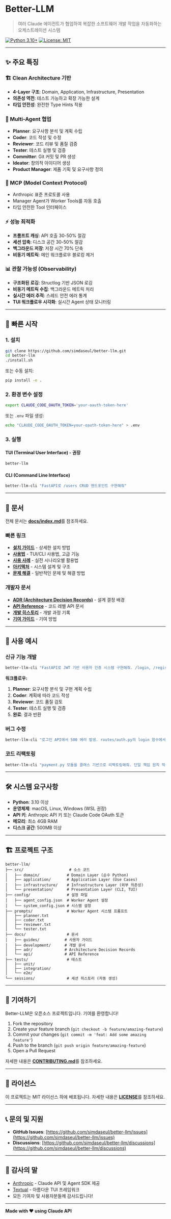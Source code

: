 # Better-LLM

> 여러 Claude 에이전트가 협업하여 복잡한 소프트웨어 개발 작업을 자동화하는 오케스트레이션 시스템

[![Python 3.10+](https://img.shields.io/badge/python-3.10+-blue.svg)](https://www.python.org/downloads/)
[![License: MIT](https://img.shields.io/badge/License-MIT-yellow.svg)](LICENSE)

---

## ✨ 주요 특징

### 🏗️ Clean Architecture 기반
- **4-Layer 구조**: Domain, Application, Infrastructure, Presentation
- **의존성 역전**: 테스트 가능하고 확장 가능한 설계
- **타입 안전성**: 완전한 Type Hints 적용

### 🤖 Multi-Agent 협업
- **Planner**: 요구사항 분석 및 계획 수립
- **Coder**: 코드 작성 및 수정
- **Reviewer**: 코드 리뷰 및 품질 검증
- **Tester**: 테스트 실행 및 검증
- **Committer**: Git 커밋 및 PR 생성
- **Ideator**: 창의적 아이디어 생성
- **Product Manager**: 제품 기획 및 요구사항 정의

### 🔧 MCP (Model Context Protocol)
- Anthropic 표준 프로토콜 사용
- Manager Agent가 Worker Tools를 자동 호출
- 타입 안전한 Tool 인터페이스

### ⚡ 성능 최적화
- **프롬프트 캐싱**: API 호출 30-50% 절감
- **세션 압축**: 디스크 공간 30-50% 절감
- **백그라운드 저장**: 저장 시간 70% 단축
- **비동기 메트릭**: 메인 워크플로우 블로킹 제거

### 📊 관찰 가능성 (Observability)
- **구조화된 로깅**: Structlog 기반 JSON 로깅
- **비동기 메트릭 수집**: 백그라운드 메트릭 처리
- **실시간 에러 추적**: 스레드 안전 에러 통계
- **TUI 워크플로우 시각화**: 실시간 Agent 상태 모니터링

---

## 🚀 빠른 시작

### 1. 설치

```bash
git clone https://github.com/simdaseul/better-llm.git
cd better-llm
./install.sh
```

또는 수동 설치:

```bash
pip install -e .
```

### 2. 환경 변수 설정

```bash
export CLAUDE_CODE_OAUTH_TOKEN='your-oauth-token-here'
```

또는 `.env` 파일 생성:

```bash
echo "CLAUDE_CODE_OAUTH_TOKEN=your-oauth-token-here" > .env
```

### 3. 실행

#### TUI (Terminal User Interface) - 권장

```bash
better-llm
```

#### CLI (Command Line Interface)

```bash
better-llm-cli "FastAPI로 /users CRUD 엔드포인트 구현해줘"
```

---

## 📖 문서

전체 문서는 [**docs/index.md**](docs/index.md)를 참조하세요.

### 빠른 링크

- [**설치 가이드**](docs/guides/installation.md) - 상세한 설치 방법
- [**사용법**](docs/guides/usage.md) - TUI/CLI 사용법, 고급 기능
- [**사용 사례**](docs/guides/use_cases.md) - 실전 시나리오별 활용법
- [**아키텍처**](docs/architecture.md) - 시스템 설계 및 구조
- [**문제 해결**](docs/troubleshooting.md) - 일반적인 문제 및 해결 방법

### 개발자 문서

- [**ADR (Architecture Decision Records)**](docs/adr/0001-clean-architecture.md) - 설계 결정 배경
- [**API Reference**](docs/api/domain/models.md) - 코드 레벨 API 문서
- [**개발 히스토리**](docs/development/history.md) - 개발 과정 기록
- [**기여 가이드**](CONTRIBUTING.md) - 기여 방법

---

## 🎯 사용 예시

### 신규 기능 개발

```bash
better-llm-cli "FastAPI로 JWT 기반 사용자 인증 시스템 구현해줘. /login, /register, /me 엔드포인트 필요해."
```

**워크플로우:**
1. **Planner**: 요구사항 분석 및 구현 계획 수립
2. **Coder**: 계획에 따라 코드 작성
3. **Reviewer**: 코드 품질 검토
4. **Tester**: 테스트 실행 및 검증
5. **완료**: 결과 반환

### 버그 수정

```bash
better-llm-cli "로그인 API에서 500 에러 발생. routes/auth.py의 login 함수에서 NoneType 에러. 원인 찾고 수정해줘."
```

### 코드 리팩토링

```bash
better-llm-cli "payment.py 모듈을 클래스 기반으로 리팩토링해줘. 단일 책임 원칙 적용하고, 테스트도 같이 리팩토링해야 해."
```

---

## 🛠️ 시스템 요구사항

- **Python**: 3.10 이상
- **운영체제**: macOS, Linux, Windows (WSL 권장)
- **API 키**: Anthropic API 키 또는 Claude Code OAuth 토큰
- **메모리**: 최소 4GB RAM
- **디스크 공간**: 500MB 이상

---

## 🏗️ 프로젝트 구조

```
better-llm/
├── src/                    # 소스 코드
│   ├── domain/            # Domain Layer (순수 Python)
│   ├── application/       # Application Layer (Use Cases)
│   ├── infrastructure/    # Infrastructure Layer (외부 의존성)
│   └── presentation/      # Presentation Layer (CLI, TUI)
├── config/                # 설정 파일
│   ├── agent_config.json  # Worker Agent 설정
│   └── system_config.json # 시스템 설정
├── prompts/               # Worker Agent 시스템 프롬프트
│   ├── planner.txt
│   ├── coder.txt
│   ├── reviewer.txt
│   └── tester.txt
├── docs/                  # 문서
│   ├── guides/           # 사용자 가이드
│   ├── development/      # 개발 문서
│   ├── adr/              # Architecture Decision Records
│   └── api/              # API Reference
├── tests/                 # 테스트
│   ├── unit/
│   ├── integration/
│   └── e2e/
└── sessions/              # 세션 히스토리 (자동 생성)
```

---

## 🤝 기여하기

Better-LLM은 오픈소스 프로젝트입니다. 기여를 환영합니다!

1. Fork the repository
2. Create your feature branch (`git checkout -b feature/amazing-feature`)
3. Commit your changes (`git commit -m 'feat: Add some amazing feature'`)
4. Push to the branch (`git push origin feature/amazing-feature`)
5. Open a Pull Request

자세한 내용은 [**CONTRIBUTING.md**](CONTRIBUTING.md)를 참조하세요.

---

## 📝 라이선스

이 프로젝트는 MIT 라이선스 하에 배포됩니다. 자세한 내용은 [**LICENSE**](LICENSE)를 참조하세요.

---

## 📞 문의 및 지원

- **GitHub Issues**: [https://github.com/simdaseul/better-llm/issues](https://github.com/simdaseul/better-llm/issues)
- **Discussions**: [https://github.com/simdaseul/better-llm/discussions](https://github.com/simdaseul/better-llm/discussions)

---

## 🙏 감사의 말

- [Anthropic](https://www.anthropic.com/) - Claude API 및 Agent SDK 제공
- [Textual](https://textual.textualize.io/) - 아름다운 TUI 프레임워크
- 모든 기여자 및 사용자분들께 감사드립니다!

---

**Made with ❤️ using Claude API**
